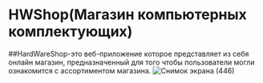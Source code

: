 # HWShop(Магазин компьютерных комплектующих)
##HardWareShop-это веб-приложение которое представляет из себя онлайн магазин, предназначенный для того чтобы пользователи могли ознакомится с ассортиментом магазина.
![Снимок экрана (446)](https://user-images.githubusercontent.com/55952268/153468078-d1dd0c58-f2dc-4d57-bd87-90b1d6273e9c.png)

